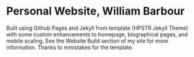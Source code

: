 # Personal Website, William Barbour

Built using Github Pages and Jekyll from template (HPSTR Jekyll Theme) with some custom enhancements to homepage, biographical pages, and mobile scaling. See the Website Build section of my site for more information. Thanks to mmistakes for the template.